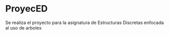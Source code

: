 # ProyecED
Se realiza el proyecto para la asignatura de Estructuras Discretas enfocada al uso de arboles 

